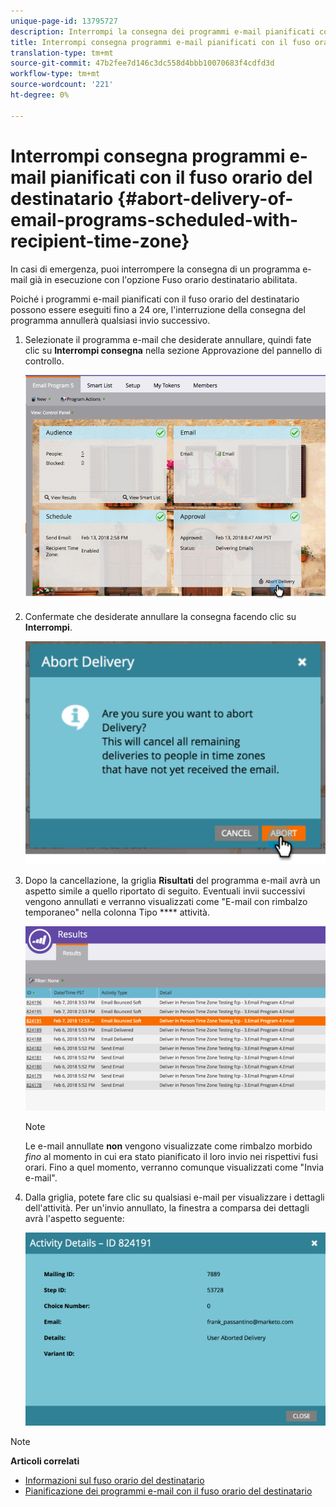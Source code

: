 ```yaml
---
unique-page-id: 13795727
description: Interrompi la consegna dei programmi e-mail pianificati con il fuso orario del destinatario - Documenti Marketo - Documentazione del prodotto
title: Interrompi consegna programmi e-mail pianificati con il fuso orario del destinatario
translation-type: tm+mt
source-git-commit: 47b2fee7d146c3dc558d4bbb10070683f4cdfd3d
workflow-type: tm+mt
source-wordcount: '221'
ht-degree: 0%

---
```



# Interrompi consegna programmi e-mail pianificati con il fuso orario del destinatario {#abort-delivery-of-email-programs-scheduled-with-recipient-time-zone}

In casi di emergenza, puoi interrompere la consegna di un programma e-mail già in esecuzione con l&#39;opzione Fuso orario destinatario abilitata.

Poiché i programmi e-mail pianificati con il fuso orario del destinatario possono essere eseguiti fino a 24 ore, l&#39;interruzione della consegna del programma annullerà qualsiasi invio successivo.

1. Selezionate il programma e-mail che desiderate annullare, quindi fate clic su **Interrompi consegna** nella sezione Approvazione del pannello di controllo.

   ![](assets/ptz-abortdelivery.png)

1. Confermate che desiderate annullare la consegna facendo clic su **Interrompi**.

   ![](assets/image2018-2-23-11-3a20-3a27.png)

1. Dopo la cancellazione, la griglia **Risultati** del programma e-mail avrà un aspetto simile a quello riportato di seguito. Eventuali invii successivi vengono annullati e verranno visualizzati come &quot;E-mail con rimbalzo temporaneo&quot; nella colonna Tipo **** attività.

   ![](assets/image2018-2-23-11-3a22-3a11.png)

   >[!NOTE]
   >
   >Le e-mail annullate **non** vengono visualizzate come rimbalzo morbido *fino* al momento in cui era stato pianificato il loro invio nei rispettivi fusi orari. Fino a quel momento, verranno comunque visualizzati come &quot;Invia e-mail&quot;.

1. Dalla griglia, potete fare clic su qualsiasi e-mail per visualizzare i dettagli dell&#39;attività. Per un&#39;invio annullato, la finestra a comparsa dei dettagli avrà l&#39;aspetto seguente:

   ![](assets/image2018-2-23-11-3a30-3a46.png)

>[!NOTE]
>
>**Articoli correlati**
>
>* [Informazioni sul fuso orario del destinatario](understanding-recipient-time-zone.md)
>* [Pianificazione dei programmi e-mail con il fuso orario del destinatario](schedule-email-programs-with-recipient-time-zone.md)

>



